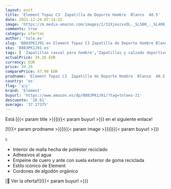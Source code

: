 ```yaml
---
layout: post
title: 'Element Topaz C3  Zapatilla de Deporte Hombre  Blanco  40.5'
date: 2021-12-24 07:14:15
image: 'https://m.media-amazon.com/images/I/31XjoxzxvDL._SL500_._SL400_.jpg'
comments: true
category: ofertas
author: 'tole.es'
slug: 'B083PK1J91-es Element Topaz C3 Zapatilla de Deporte Hombre Blanco 40.5'
sku: 'B083PK1J91-es'
tags: [ 'Zapatillas casual para hombre','Zapatillas y calzado deportivo para hombre','Zapatos','Zapatos para hombre','Zapatos y complementos','element','zapatilla', ]
actualPrice: 34.26 EUR
currency: EUR
price: 34.26
comparePrice: 47.99 EUR
prodname: 'Element Topaz C3  Zapatilla de Deporte Hombre  Blanco  40.5'
country: 'es'
flag: '🇪🇸'
brand: 'Element'
buyurl: 'https://www.amazon.es/dp/B083PK1J91/?tag=tolees-21'
descuento: '28.61'
average: '37.17375'
---
```


Está [{{< param title >}}]({{< param buyurl >}}) en el siguiente enlace!

[![{{< param prodname >}}]({{< param image >}})]({{< param buyurl >}})

ℹ️:

- Interior de malla hecha de poliéster reciclado
- Adhesivos al agua
- Empeine de cuero y ante con suela exterior de goma reciclada
- Estilo icónico de Element
- Cordones de algodón orgánico

[🛒 Ver la oferta!!]({{< param buyurl >}})
